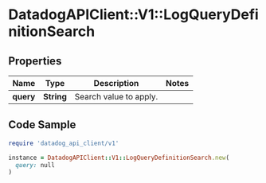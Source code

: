 # DatadogAPIClient::V1::LogQueryDefinitionSearch

## Properties

| Name | Type | Description | Notes |
| ---- | ---- | ----------- | ----- |
| **query** | **String** | Search value to apply. |  |

## Code Sample

```ruby
require 'datadog_api_client/v1'

instance = DatadogAPIClient::V1::LogQueryDefinitionSearch.new(
  query: null
)
```

